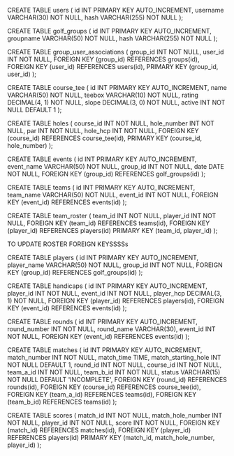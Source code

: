 
CREATE TABLE users (
    id INT PRIMARY KEY AUTO_INCREMENT,
    username VARCHAR(30) NOT NULL,
    hash VARCHAR(255) NOT NULL
);

CREATE TABLE golf_groups (
    id INT PRIMARY KEY AUTO_INCREMENT,
    groupname VARCHAR(50) NOT NULL,
    hash VARCHAR(255) NOT NULL
);

CREATE TABLE group_user_associations (
    group_id INT NOT NULL,
    user_id INT NOT NULL,
    FOREIGN KEY (group_id) REFERENCES groups(id),
    FOREIGN KEY (user_id) REFERENCES users(id),
    PRIMARY KEY (group_id, user_id)
);

CREATE TABLE course_tee (
    id INT PRIMARY KEY AUTO_INCREMENT,
    name VARCHAR(50) NOT NULL,
    teebox VARCHAR(10) NOT NULL,
    rating DECIMAL(4, 1) NOT NULL,
    slope DECIMAL(3, 0) NOT NULL,
    active INT NOT NULL DEFAULT 1
);

CREATE TABLE holes (
    course_id INT NOT NULL,
    hole_number INT NOT NULL,
    par INT NOT NULL,
    hole_hcp INT NOT NULL,
    FOREIGN KEY (course_id) REFERENCES course_tee(id),
    PRIMARY KEY (course_id, hole_number)
);

CREATE TABLE events (
    id INT PRIMARY KEY AUTO_INCREMENT,
    event_name VARCHAR(50) NOT NULL,
    group_id INT NOT NULL,
    date DATE NOT NULL,
    FOREIGN KEY (group_id) REFERENCES golf_groups(id)
);

CREATE TABLE teams (
    id INT PRIMARY KEY AUTO_INCREMENT,
    team_name VARCHAR(50) NOT NULL,
    event_id INT NOT NULL,
    FOREIGN KEY (event_id) REFERENCES events(id)
);

CREATE TABLE team_roster (
    team_id INT NOT NULL,
    player_id INT NOT NULL,
    FOREIGN KEY (team_id) REFERENCES teams(id),
    FOREIGN KEY (player_id) REFERENCES players(id)
    PRIMARY KEY (team_id, player_id)
);

TO UPDATE ROSTER FOREIGN KEYSSSSs

CREATE TABLE players (
    id INT PRIMARY KEY AUTO_INCREMENT,
    player_name VARCHAR(50) NOT NULL,
    group_id INT NOT NULL,
    FOREIGN KEY (group_id) REFERENCES golf_groups(id)
);

CREATE TABLE handicaps (
    id INT PRIMARY KEY AUTO_INCREMENT,
    player_id INT NOT NULL,
    event_id INT NOT NULL,
    player_hcp DECIMAL(3, 1) NOT NULL,
    FOREIGN KEY (player_id) REFERENCES players(id),
    FOREIGN KEY (event_id) REFERENCES events(id)
);

CREATE TABLE rounds (
    id INT PRIMARY KEY AUTO_INCREMENT,
    round_number INT NOT NULL,
    round_name VARCHAR(30),
    event_id INT NOT NULL,
    FOREIGN KEY (event_id) REFERENCES events(id)
);

CREATE TABLE matches (
    id INT PRIMARY KEY AUTO_INCREMENT,
    match_number INT NOT NULL,
    match_time TIME,
    match_starting_hole INT NOT NULL DEFAULT 1,
    round_id INT NOT NULL,
    course_id INT NOT NULL,
    team_a_id INT NOT NULL,
    team_b_id INT NOT NULL,
    status VARCHAR(15) NOT NULL DEFAULT 'INCOMPLETE',
    FOREIGN KEY (round_id) REFERENCES rounds(id),
    FOREIGN KEY (course_id) REFERENCES course_tee(id),
    FOREIGN KEY (team_a_id) REFERENCES teams(id),
    FOREIGN KEY (team_b_id) REFERENCES teams(id)
);

CREATE TABLE scores (
    match_id INT NOT NULL,
    match_hole_number INT NOT NULL,
    player_id INT NOT NULL,
    score INT NOT NULL,
    FOREIGN KEY (match_id) REFERENCES matches(id),
    FOREIGN KEY (player_id) REFERENCES players(id)
    PRIMARY KEY (match_id, match_hole_number, player_id)
);